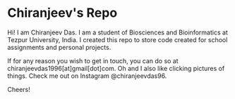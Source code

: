 # Chiranjeev's Repo
Hi! I am Chiranjeev Das. I am a student of Biosciences and Bioinformatics at Tezpur University, India. I created this repo to store code created for school assignments and personal projects.

If for any reason you wish to get in touch, you can do so at chiranjeevdas1996[at]gmail[dot]com.
Oh and I also like clicking pictures of things. Check me out on Instagram @chiranjeevdas96.

Cheers!
